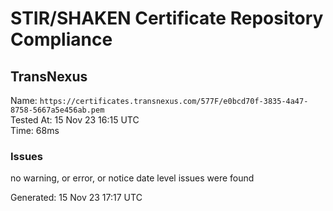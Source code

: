 # STIR/SHAKEN Certificate Repository Compliance

## TransNexus

Name: `https://certificates.transnexus.com/577F/e0bcd70f-3835-4a47-8758-5667a5e456ab.pem`\
Tested At: 15 Nov 23 16:15 UTC\
Time: 68ms

### Issues

no warning, or error, or notice date level issues were found

Generated: 15 Nov 23 17:17 UTC